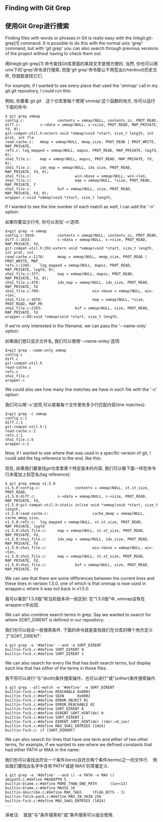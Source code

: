 ## Finding with Git Grep ##
## 使用Git Grep进行搜索 ##

Finding files with words or phrases in Git is really easy with the 
linkgit:git-grep[1] command.  It is possible to do this with the normal
unix 'grep' command, but with 'git grep' you can also search through
previous versions of the project without having to check them out.

用linkgit:git-grep[1] 命令查找Git库里面的某段文字是很方便的. 当然, 你也可以用unix下的'grep'命令进行搜索, 但是'git grep'命令能让不用签出(checkout)历史文件, 你就能查找它们.

For example, if I wanted to see every place that used the 'xmmap' call in
my git.git repository, I could run this:

例如, 你要看 git.git　这个仓库里每个使用'xmmap'这个函数的地方, 你可以运行下面的命令:

	$ git grep xmmap
	config.c:               contents = xmmap(NULL, contents_sz, PROT_READ,
	diff.c:         s->data = xmmap(NULL, s->size, PROT_READ, MAP_PRIVATE, fd, 0);
	git-compat-util.h:extern void *xmmap(void *start, size_t length, int prot, int fla
	read-cache.c:   mmap = xmmap(NULL, mmap_size, PROT_READ | PROT_WRITE, MAP_PRIVATE,
	refs.c: log_mapped = xmmap(NULL, mapsz, PROT_READ, MAP_PRIVATE, logfd, 0);
	sha1_file.c:    map = xmmap(NULL, mapsz, PROT_READ, MAP_PRIVATE, fd, 0);
	sha1_file.c:    idx_map = xmmap(NULL, idx_size, PROT_READ, MAP_PRIVATE, fd, 0);
	sha1_file.c:                    win->base = xmmap(NULL, win->len,
	sha1_file.c:                    map = xmmap(NULL, *size, PROT_READ, MAP_PRIVATE, f
	sha1_file.c:            buf = xmmap(NULL, size, PROT_READ, MAP_PRIVATE, fd, 0);
	wrapper.c:void *xmmap(void *start, size_t length,

If I wanted to see the line number of each match as well, I can add the '-n'
option:

如果你要显示行号, 你可以添加'-n'选项:

	$>git grep -n xmmap
	config.c:1016:          contents = xmmap(NULL, contents_sz, PROT_READ,
	diff.c:1833:            s->data = xmmap(NULL, s->size, PROT_READ, MAP_PRIVATE, fd,
	git-compat-util.h:291:extern void *xmmap(void *start, size_t length, int prot, int
	read-cache.c:1178:      mmap = xmmap(NULL, mmap_size, PROT_READ | PROT_WRITE, MAP_
	refs.c:1345:    log_mapped = xmmap(NULL, mapsz, PROT_READ, MAP_PRIVATE, logfd, 0);
	sha1_file.c:377:        map = xmmap(NULL, mapsz, PROT_READ, MAP_PRIVATE, fd, 0);
	sha1_file.c:479:        idx_map = xmmap(NULL, idx_size, PROT_READ, MAP_PRIVATE, fd
	sha1_file.c:780:                        win->base = xmmap(NULL, win->len,
	sha1_file.c:1076:                       map = xmmap(NULL, *size, PROT_READ, MAP_PR
	sha1_file.c:2393:               buf = xmmap(NULL, size, PROT_READ, MAP_PRIVATE, fd
	wrapper.c:89:void *xmmap(void *start, size_t length,

If we're only interested in the filename, we can pass the '--name-only' option:

如果我们想只显示文件名, 我们可以使用'--name-onley'选项:

	$>git grep --name-only xmmap
	config.c
	diff.c
	git-compat-util.h
	read-cache.c
	refs.c
	sha1_file.c
	wrapper.c

We could also see how many line matches we have in each file with the '-c' 
option:

我们可以用'-c'选项,可以查看每个文件里有多少行匹配内容(line matches):

	$>git grep -c xmmap
	config.c:1
	diff.c:1
	git-compat-util.h:1
	read-cache.c:1
	refs.c:1
	sha1_file.c:5
	wrapper.c:1

Now, if I wanted to see where that was used in a specific version of git, I 
could add the tag reference to the end, like this:

现在, 如果我们要查找git仓库里某个特定版本的内容, 我们可以像下面一样在命令行末尾加上标签名(tag reference):

	$ git grep xmmap v1.5.0
	v1.5.0:config.c:                contents = xmmap(NULL, st.st_size, PROT_READ,
	v1.5.0:diff.c:          s->data = xmmap(NULL, s->size, PROT_READ, MAP_PRIVATE, fd,
	v1.5.0:git-compat-util.h:static inline void *xmmap(void *start, size_t length,
	v1.5.0:read-cache.c:                    cache_mmap = xmmap(NULL, cache_mmap_size, 
	v1.5.0:refs.c:  log_mapped = xmmap(NULL, st.st_size, PROT_READ, MAP_PRIVATE, logfd
	v1.5.0:sha1_file.c:     map = xmmap(NULL, st.st_size, PROT_READ, MAP_PRIVATE, fd, 
	v1.5.0:sha1_file.c:     idx_map = xmmap(NULL, idx_size, PROT_READ, MAP_PRIVATE, fd
	v1.5.0:sha1_file.c:                     win->base = xmmap(NULL, win->len,
	v1.5.0:sha1_file.c:     map = xmmap(NULL, st.st_size, PROT_READ, MAP_PRIVATE, fd, 
	v1.5.0:sha1_file.c:             buf = xmmap(NULL, size, PROT_READ, MAP_PRIVATE, fd

We can see that there are some differences between the current lines and these
lines in version 1.5.0, one of which is that xmmap is now used in wrapper.c where
it was not back in v1.5.0.

我可以看到"1.5.0版"和当前版本间一些区别: 在“1.5.0版"中, xmmap没有在wrapper.c中出现.

We can also combine search terms in grep.  Say we wanted to search for where
SORT_DIRENT is defined in our repository:

我们也可以组合一些搜索条件. 下面的命令就是查找我们在仓库的哪个地方定义了'SORT_DIRENT'.

	$ git grep -e '#define' --and -e SORT_DIRENT
	builtin-fsck.c:#define SORT_DIRENT 0
	builtin-fsck.c:#define SORT_DIRENT 1

We can also search for every file that has *both* search terms, but display
each line that has *either* of the terms in those files:

我不但可以进行“与"(*both*)条件搜索操作，也可以进行"或"(*either*)条件搜索操作.

	$ git grep --all-match -e '#define' -e SORT_DIRENT
	builtin-fsck.c:#define REACHABLE 0x0001
	builtin-fsck.c:#define SEEN      0x0002
	builtin-fsck.c:#define ERROR_OBJECT 01
	builtin-fsck.c:#define ERROR_REACHABLE 02
	builtin-fsck.c:#define SORT_DIRENT 0
	builtin-fsck.c:#define DIRENT_SORT_HINT(de) 0
	builtin-fsck.c:#define SORT_DIRENT 1
	builtin-fsck.c:#define DIRENT_SORT_HINT(de) ((de)->d_ino)
	builtin-fsck.c:#define MAX_SHA1_ENTRIES (1024)
	builtin-fsck.c: if (SORT_DIRENT)

We can also search for lines that have one term and either of two other terms,
for example, if we wanted to see where we defined constants that had either
PATH or MAX in the name:

我们也可以查找出符合一个条件(term)且符合两个条件(terms)之一的文件行.　例如我们要找出名字中含有‘PATH'或是'MAX'的常量定义:

	$ git grep -e '#define' --and \( -e PATH -e MAX \) 
	abspath.c:#define MAXDEPTH 5
	builtin-blame.c:#define MORE_THAN_ONE_PATH      (1u<<13)
	builtin-blame.c:#define MAXSG 16
	builtin-describe.c:#define MAX_TAGS     (FLAG_BITS - 1)
	builtin-fetch-pack.c:#define MAX_IN_VAIN 256
	builtin-fsck.c:#define MAX_SHA1_ENTRIES (1024)
	...

译者注:　就是"与"条件搜索和"或"条件搜索可以组合使用.	

	